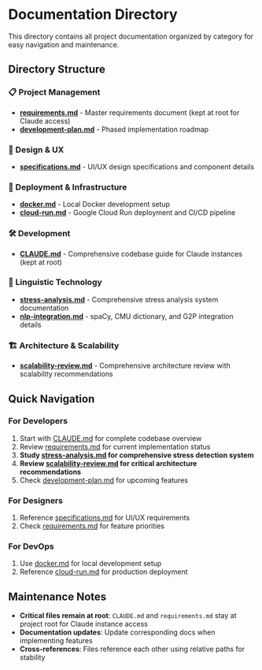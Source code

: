 # Documentation Directory

This directory contains all project documentation organized by category for easy navigation and maintenance.

## Directory Structure

### 📋 Project Management
- **[requirements.md](../requirements.md)** - Master requirements document (kept at root for Claude access)
- **[development-plan.md](project/development-plan.md)** - Phased implementation roadmap

### 🎨 Design & UX
- **[specifications.md](design/specifications.md)** - UI/UX design specifications and component details

### 🚀 Deployment & Infrastructure
- **[docker.md](deployment/docker.md)** - Local Docker development setup
- **[cloud-run.md](deployment/cloud-run.md)** - Google Cloud Run deployment and CI/CD pipeline

### 🛠 Development
- **[CLAUDE.md](../CLAUDE.md)** - Comprehensive codebase guide for Claude instances (kept at root)

### 🧠 Linguistic Technology
- **[stress-analysis.md](technology/stress-analysis.md)** - Comprehensive stress analysis system documentation
- **[nlp-integration.md](technology/nlp-integration.md)** - spaCy, CMU dictionary, and G2P integration details

### 🏗 Architecture & Scalability
- **[scalability-review.md](architecture/scalability-review.md)** - Comprehensive architecture review with scalability recommendations

## Quick Navigation

### For Developers
1. Start with [CLAUDE.md](../CLAUDE.md) for complete codebase overview
2. Review [requirements.md](../requirements.md) for current implementation status
3. **Study [stress-analysis.md](technology/stress-analysis.md) for comprehensive stress detection system**
4. **Review [scalability-review.md](architecture/scalability-review.md) for critical architecture recommendations**
5. Check [development-plan.md](project/development-plan.md) for upcoming features

### For Designers
1. Reference [specifications.md](design/specifications.md) for UI/UX requirements
2. Check [requirements.md](../requirements.md) for feature priorities

### For DevOps
1. Use [docker.md](deployment/docker.md) for local development setup
2. Reference [cloud-run.md](deployment/cloud-run.md) for production deployment

## Maintenance Notes

- **Critical files remain at root**: `CLAUDE.md` and `requirements.md` stay at project root for Claude instance access
- **Documentation updates**: Update corresponding docs when implementing features
- **Cross-references**: Files reference each other using relative paths for stability
